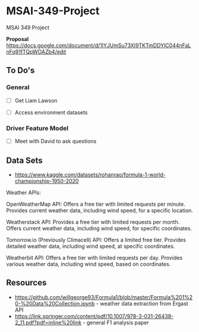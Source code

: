 # MSAI-349-Project
MSAI 349 Project

**Proposal**
https://docs.google.com/document/d/1IYJUmSu73XI9TKTmDDYlC044nFaLnFq91fTQpWOAZb4/edit

## To Do's
### General
- [ ] Get Liam Lawson
- [ ] Access environment datasets


### Driver Feature Model
- [ ] Meet with David to ask questions



## Data Sets

- https://www.kaggle.com/datasets/rohanrao/formula-1-world-championship-1950-2020


Weather APIs:

OpenWeatherMap API:
Offers a free tier with limited requests per minute. Provides current weather data, including wind speed, for a specific location.

Weatherstack API:
Provides a free tier with limited requests per month. Offers current weather data, including wind speed, for specific coordinates.

Tomorrow.io (Previously Climacell) API:
Offers a limited free tier. Provides detailed weather data, including wind speed, at specific coordinates.

Weatherbit API:
Offers a free tier with limited requests per day. Provides various weather data, including wind speed, based on coordinates.


## Resources

- https://github.com/willgeorge93/Formula1/blob/master/Formula%201%20-%20Data%20Collection.ipynb - weather data extraction from Ergast API
- https://link.springer.com/content/pdf/10.1007/978-3-031-26438-2_11.pdf?pdf=inline%20link - general F1 analysis paper